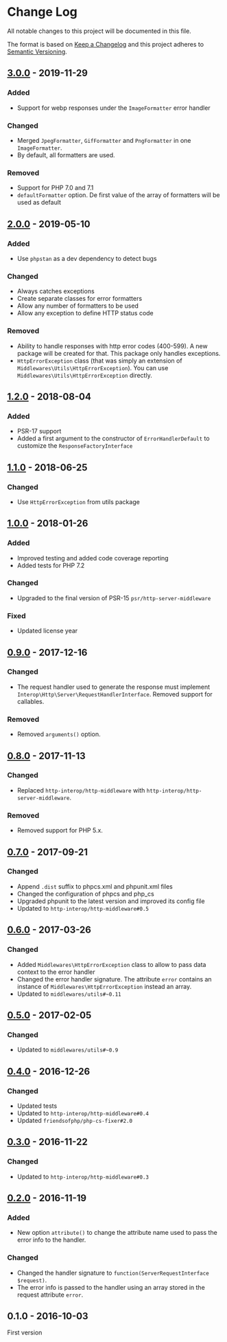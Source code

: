 # Change Log

All notable changes to this project will be documented in this file.

The format is based on [Keep a Changelog](http://keepachangelog.com/)
and this project adheres to [Semantic Versioning](http://semver.org/).

## [3.0.0] - 2019-11-29
### Added
- Support for webp responses under the `ImageFormatter` error handler

### Changed
- Merged `JpegFormatter`, `GifFormatter` and `PngFormatter` in one `ImageFormatter`.
- By default, all formatters are used.

### Removed
- Support for PHP 7.0 and 7.1
- `defaultFormatter` option. De first value of the array of formatters will be used as default

## [2.0.0] - 2019-05-10
### Added
- Use `phpstan` as a dev dependency to detect bugs

### Changed
- Always catches exceptions
- Create separate classes for error formatters
- Allow any number of formatters to be used
- Allow any exception to define HTTP status code

### Removed
- Ability to handle responses with http error codes (400-599). A new package will be created for that. This package only handles exceptions.
- `HttpErrorException` class (that was simply an extension of `Middlewares\Utils\HttpErrorException`). You can use `Middlewares\Utils\HttpErrorException` directly.

## [1.2.0] - 2018-08-04
### Added
- PSR-17 support
- Added a first argument to the constructor of `ErrorHandlerDefault` to customize the `ResponseFactoryInterface`

## [1.1.0] - 2018-06-25
### Changed
- Use `HttpErrorException` from utils package

## [1.0.0] - 2018-01-26
### Added
- Improved testing and added code coverage reporting
- Added tests for PHP 7.2

### Changed
- Upgraded to the final version of PSR-15 `psr/http-server-middleware`

### Fixed
- Updated license year

## [0.9.0] - 2017-12-16
### Changed
- The request handler used to generate the response must implement `Interop\Http\Server\RequestHandlerInterface`. Removed support for callables.

### Removed
- Removed `arguments()` option.

## [0.8.0] - 2017-11-13
### Changed
- Replaced `http-interop/http-middleware` with  `http-interop/http-server-middleware`.

### Removed
- Removed support for PHP 5.x.

## [0.7.0] - 2017-09-21
### Changed
- Append `.dist` suffix to phpcs.xml and phpunit.xml files
- Changed the configuration of phpcs and php_cs
- Upgraded phpunit to the latest version and improved its config file
- Updated to `http-interop/http-middleware#0.5`

## [0.6.0] - 2017-03-26
### Changed
- Added `Middlewares\HttpErrorException` class to allow to pass data context to the error handler
- Changed the error handler signature. The attribute `error` contains an instance of `Middlewares\HttpErrorException` instead an array.
- Updated to `middlewares/utils#~0.11`

## [0.5.0] - 2017-02-05
### Changed
- Updated to `middlewares/utils#~0.9`

## [0.4.0] - 2016-12-26
### Changed
- Updated tests
- Updated to `http-interop/http-middleware#0.4`
- Updated `friendsofphp/php-cs-fixer#2.0`

## [0.3.0] - 2016-11-22
### Changed
- Updated to `http-interop/http-middleware#0.3`

## [0.2.0] - 2016-11-19
### Added
- New option `attribute()` to change the attribute name used to pass the error info to the handler.

### Changed
- Changed the handler signature to `function(ServerRequestInterface $request)`.
- The error info is passed to the handler using an array stored in the request attribute `error`.

## 0.1.0 - 2016-10-03
First version

[3.0.0]: https://github.com/middlewares/error-handler/compare/v2.0.0...v3.0.0
[2.0.0]: https://github.com/middlewares/error-handler/compare/v1.2.0...v2.0.0
[1.2.0]: https://github.com/middlewares/error-handler/compare/v1.1.0...v1.2.0
[1.1.0]: https://github.com/middlewares/error-handler/compare/v1.0.0...v1.1.0
[1.0.0]: https://github.com/middlewares/error-handler/compare/v0.9.0...v1.0.0
[0.9.0]: https://github.com/middlewares/error-handler/compare/v0.8.0...v0.9.0
[0.8.0]: https://github.com/middlewares/error-handler/compare/v0.7.0...v0.8.0
[0.7.0]: https://github.com/middlewares/error-handler/compare/v0.6.0...v0.7.0
[0.6.0]: https://github.com/middlewares/error-handler/compare/v0.5.0...v0.6.0
[0.5.0]: https://github.com/middlewares/error-handler/compare/v0.4.0...v0.5.0
[0.4.0]: https://github.com/middlewares/error-handler/compare/v0.3.0...v0.4.0
[0.3.0]: https://github.com/middlewares/error-handler/compare/v0.2.0...v0.3.0
[0.2.0]: https://github.com/middlewares/error-handler/compare/v0.1.0...v0.2.0
